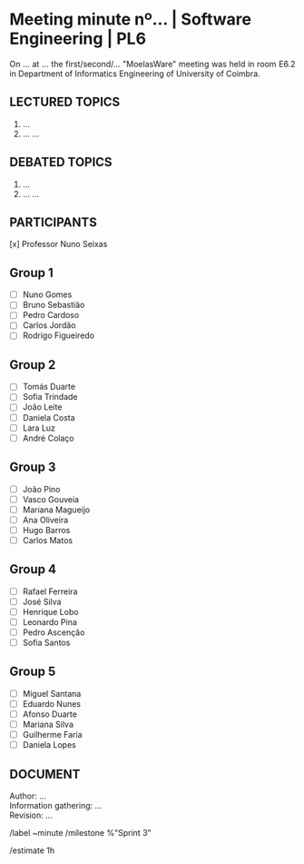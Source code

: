 # Meeting minute nº... | Software Engineering | PL6 

<div align="justify">

On ... at ... the first/second/... "MoelasWare" meeting was held in room E6.2 in Department of
Informatics Engineering of University of Coimbra.

## LECTURED TOPICS

1. ...
2. ...
...

## DEBATED TOPICS

1. ...
2. ...
...

## PARTICIPANTS

[x] Professor Nuno Seixas

## Group 1
  - [ ] Nuno Gomes
  - [ ] Bruno Sebastião
  - [ ] Pedro Cardoso
  - [ ] Carlos Jordão
  - [ ] Rodrigo Figueiredo

## Group 2
  - [ ] Tomás Duarte
  - [ ] Sofia Trindade
  - [ ] João Leite
  - [ ] Daniela Costa
  - [ ] Lara Luz
  - [ ] André Colaço

## Group 3
  - [ ] João Pino
  - [ ] Vasco Gouveia
  - [ ] Mariana Magueijo
  - [ ] Ana Oliveira
  - [ ] Hugo Barros
  - [ ] Carlos Matos

## Group 4
  - [ ] Rafael Ferreira
  - [ ] José Silva 
  - [ ] Henrique Lobo
  - [ ] Leonardo Pina
  - [ ] Pedro Ascenção
  - [ ] Sofia Santos

## Group 5
  - [ ] Miguel Santana
  - [ ] Eduardo Nunes
  - [ ] Afonso Duarte
  - [ ] Mariana Silva
  - [ ] Guilherme Faria
  - [ ] Daniela Lopes
 
## DOCUMENT

Author: ...  
Information gathering: ...  
Revision: ...


/label ~minute
/milestone %"Sprint 3"

<!--- /estimate time_spent -->
/estimate 1h
